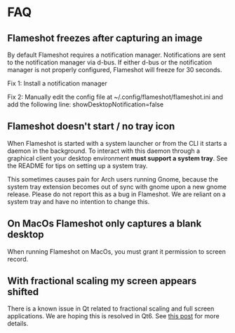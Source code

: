 # FAQ

## Flameshot freezes after capturing an image
By default Flameshot requires a notification manager. Notifications are sent to the notification manager via d-bus. If either d-bus or the notification manager is not properly configured, Flameshot will freeze for 30 seconds. 

Fix 1: Install a notification manager

Fix 2: Manually edit the config file at ~/.config/flameshot/flameshot.ini and add the following line: 
showDesktopNotification=false


## Flameshot doesn't start / no tray icon
When Flameshot is started with a system launcher or from the CLI it starts a daemon in the background. To interact with this daemon through a graphical client your desktop environment **must support a system tray**. See the README for tips on setting up a system tray.

This sometimes causes pain for Arch users running Gnome, because the system tray extension becomes out of sync with gnome upon a new gnome release. Please do not report this as a bug in Flameshot. We are reliant on a system tray and have no intention to change this.

## On MacOs Flameshot only captures a blank desktop
When running Flameshot on MacOs, you must grant it permission to screen record. 


## With fractional scaling my screen appears shifted
There is a known issue in Qt related to fractional scaling and full screen applications. We are hoping this is resolved in Qt6. See [this post](https://forum.qt.io/topic/121111/position-of-widget-with-fractional-scaling) for more details.